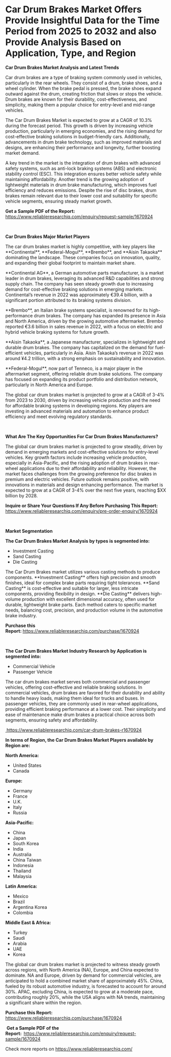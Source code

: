 <p><h1>Car Drum Brakes Market Offers Provide Insightful Data for the Time Period from 2025 to 2032 and also Provide Analysis Based on Application, Type, and Region</h1></p><p><strong>Car Drum Brakes Market Analysis and Latest Trends</strong></p>
<p><p>Car drum brakes are a type of braking system commonly used in vehicles, particularly in the rear wheels. They consist of a drum, brake shoes, and a wheel cylinder. When the brake pedal is pressed, the brake shoes expand outward against the drum, creating friction that slows or stops the vehicle. Drum brakes are known for their durability, cost-effectiveness, and simplicity, making them a popular choice for entry-level and mid-range vehicles.</p><p>The Car Drum Brakes Market is expected to grow at a CAGR of 10.3% during the forecast period. This growth is driven by increasing vehicle production, particularly in emerging economies, and the rising demand for cost-effective braking solutions in budget-friendly cars. Additionally, advancements in drum brake technology, such as improved materials and designs, are enhancing their performance and longevity, further boosting market demand.</p><p>A key trend in the market is the integration of drum brakes with advanced safety systems, such as anti-lock braking systems (ABS) and electronic stability control (ESC). This integration ensures better vehicle safety while maintaining affordability. Another trend is the growing adoption of lightweight materials in drum brake manufacturing, which improves fuel efficiency and reduces emissions. Despite the rise of disc brakes, drum brakes remain relevant due to their lower cost and suitability for specific vehicle segments, ensuring steady market growth.</p></p>
<p><strong>Get a Sample PDF of the Report:&nbsp;</strong> <a href="https://www.reliableresearchiq.com/enquiry/request-sample/1670924?utm_campaign=1123&utm_medium=2&utm_source=Github&utm_content=ia&utm_term=22012025&utm_id=car-drum-brakes">https://www.reliableresearchiq.com/enquiry/request-sample/1670924</a></p>
<p>&nbsp;</p>
<p><strong>Car Drum Brakes Major Market Players</strong></p>
<p><p>The car drum brakes market is highly competitive, with key players like **Continental**, **Federal-Mogul**, **Brembo**, and **Aisin Takaoka** dominating the landscape. These companies focus on innovation, quality, and expanding their global footprint to maintain market share.</p><p>**Continental AG**, a German automotive parts manufacturer, is a market leader in drum brakes, leveraging its advanced R&D capabilities and strong supply chain. The company has seen steady growth due to increasing demand for cost-effective braking solutions in emerging markets. Continental’s revenue in 2022 was approximately €39.4 billion, with a significant portion attributed to its braking systems division.</p><p>**Brembo**, an Italian brake systems specialist, is renowned for its high-performance drum brakes. The company has expanded its presence in Asia and North America, driven by the growing automotive aftermarket. Brembo reported €3.6 billion in sales revenue in 2022, with a focus on electric and hybrid vehicle braking systems for future growth.</p><p>**Aisin Takaoka**, a Japanese manufacturer, specializes in lightweight and durable drum brakes. The company has capitalized on the demand for fuel-efficient vehicles, particularly in Asia. Aisin Takaoka’s revenue in 2022 was around ¥4.2 trillion, with a strong emphasis on sustainability and innovation.</p><p>**Federal-Mogul**, now part of Tenneco, is a major player in the aftermarket segment, offering reliable drum brake solutions. The company has focused on expanding its product portfolio and distribution network, particularly in North America and Europe.</p><p>The global car drum brakes market is projected to grow at a CAGR of 3-4% from 2023 to 2030, driven by increasing vehicle production and the need for affordable braking systems in developing regions. Key players are investing in advanced materials and automation to enhance product efficiency and meet evolving regulatory standards.</p></p>
<p>&nbsp;</p>
<p><strong>What Are The Key Opportunities For Car Drum Brakes Manufacturers?</strong></p>
<p><p>The global car drum brakes market is projected to grow steadily, driven by demand in emerging markets and cost-effective solutions for entry-level vehicles. Key growth factors include increasing vehicle production, especially in Asia-Pacific, and the rising adoption of drum brakes in rear-wheel applications due to their affordability and reliability. However, the market faces challenges from the growing preference for disc brakes in premium and electric vehicles. Future outlook remains positive, with innovations in materials and design enhancing performance. The market is expected to grow at a CAGR of 3-4% over the next five years, reaching $XX billion by 2028.</p></p>
<p><strong>Inquire or Share Your Questions If Any Before Purchasing This Report:</strong> <a href="https://www.reliableresearchiq.com/enquiry/pre-order-enquiry/1670924?utm_campaign=1123&utm_medium=2&utm_source=Github&utm_content=ia&utm_term=22012025&utm_id=car-drum-brakes">https://www.reliableresearchiq.com/enquiry/pre-order-enquiry/1670924</a></p>
<p>&nbsp;</p>
<p><strong>Market Segmentation</strong></p>
<p><strong>The Car Drum Brakes Market Analysis by types is segmented into:</strong></p>
<p><ul><li>Investment Casting</li><li>Sand Casting</li><li>Die Casting</li></ul></p>
<p><p>The Car Drum Brakes market utilizes various casting methods to produce components. **Investment Casting** offers high precision and smooth finishes, ideal for complex brake parts requiring tight tolerances. **Sand Casting** is cost-effective and suitable for larger, less intricate components, providing flexibility in design. **Die Casting** delivers high-volume production with excellent dimensional accuracy, often used for durable, lightweight brake parts. Each method caters to specific market needs, balancing cost, precision, and production volume in the automotive brake industry.</p></p>
<p><strong>Purchase this Report:&nbsp;</strong><a href="https://www.reliableresearchiq.com/purchase/1670924?utm_campaign=1123&utm_medium=2&utm_source=Github&utm_content=ia&utm_term=22012025&utm_id=car-drum-brakes">https://www.reliableresearchiq.com/purchase/1670924</a></p>
<p>&nbsp;</p>
<p><strong>The Car Drum Brakes Market Industry Research by Application is segmented into:</strong></p>
<p><ul><li>Commercial Vehicle</li><li>Passenger Vehicle</li></ul></p>
<p><p>The car drum brakes market serves both commercial and passenger vehicles, offering cost-effective and reliable braking solutions. In commercial vehicles, drum brakes are favored for their durability and ability to handle heavy loads, making them ideal for trucks and buses. In passenger vehicles, they are commonly used in rear-wheel applications, providing efficient braking performance at a lower cost. Their simplicity and ease of maintenance make drum brakes a practical choice across both segments, ensuring safety and affordability.</p></p>
<p><a href="https://www.reliableresearchiq.com/car-drum-brakes-r1670924?utm_campaign=1123&utm_medium=2&utm_source=Github&utm_content=ia&utm_term=22012025&utm_id=car-drum-brakes">&nbsp;https://www.reliableresearchiq.com/car-drum-brakes-r1670924</a></p>
<p><strong>In terms of Region, the Car Drum Brakes Market Players available by Region are:</strong></p>
<p>
    <p> <strong> North America: </strong>
        <ul>
            <li>United States</li>
            <li>Canada</li>
        </ul>
        </p> 
    <p> <strong> Europe: </strong>
        <ul>
            <li>Germany</li>
            <li>France</li>
            <li>U.K.</li>
            <li>Italy</li>
            <li>Russia</li>
        </ul>
        </p> 
    <p> <strong> Asia-Pacific: </strong>
        <ul>
            <li>China</li>
            <li>Japan</li>
            <li>South Korea</li>
            <li>India</li>
            <li>Australia</li>
            <li>China Taiwan</li>
            <li>Indonesia</li>
            <li>Thailand</li>
            <li>Malaysia</li>
        </ul>
        </p> 
    <p> <strong> Latin America: </strong>
        <ul>
            <li>Mexico</li>
            <li>Brazil</li>
            <li>Argentina Korea</li>
            <li>Colombia</li>
        </ul>
        </p> 
    <p> <strong> Middle East & Africa: </strong>
        <ul>
            <li>Turkey</li>
            <li>Saudi</li>
            <li>Arabia</li>
            <li>UAE</li>
            <li>Korea</li>
        </ul>
    </p>
    </p>
<p><p>The global car drum brakes market is projected to witness steady growth across regions, with North America (NA), Europe, and China expected to dominate. NA and Europe, driven by demand for commercial vehicles, are anticipated to hold a combined market share of approximately 45%. China, fueled by its robust automotive industry, is forecasted to account for around 30%. APAC, excluding China, is expected to grow at a moderate pace, contributing roughly 20%, while the USA aligns with NA trends, maintaining a significant share within the region.</p></p>
<p><strong>Purchase this Report: </strong><a href="https://www.reliableresearchiq.com/purchase/1670924?utm_campaign=1123&utm_medium=2&utm_source=Github&utm_content=ia&utm_term=22012025&utm_id=car-drum-brakes">https://www.reliableresearchiq.com/purchase/1670924</a></p>
<p>&nbsp;<strong>Get a Sample PDF of the Report:&nbsp;&nbsp;</strong><a href="https://www.reliableresearchiq.com/enquiry/request-sample/1670924?utm_campaign=1123&utm_medium=2&utm_source=Github&utm_content=ia&utm_term=22012025&utm_id=car-drum-brakes">https://www.reliableresearchiq.com/enquiry/request-sample/1670924</a></p>
<p><strong></strong></p>
<p>Check more reports on <a href="https://www.reliableresearchiq.com/?utm_campaign=1123&utm_medium=2&utm_source=Github&utm_content=ia&utm_term=22012025&utm_id=car-drum-brakes">https://www.reliableresearchiq.com/</a></p>